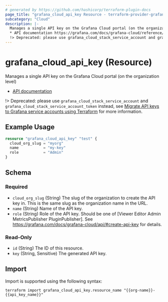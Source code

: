 ```yaml
---
# generated by https://github.com/hashicorp/terraform-plugin-docs
page_title: "grafana_cloud_api_key Resource - terraform-provider-grafana"
subcategory: "Cloud"
description: |-
  Manages a single API key on the Grafana Cloud portal (on the organization level)
  * API documentation https://grafana.com/docs/grafana-cloud/reference/cloud-api/#api-keys
  !> Deprecated: please use grafana_cloud_stack_service_account and grafana_cloud_stack_service_account_token instead, see Migrate API keys to Grafana service accounts using Terraform https://grafana.com/docs/grafana-cloud/reference/migrate-api-keys-to-service-accounts/ for more information.
---
```


# grafana_cloud_api_key (Resource)

Manages a single API key on the Grafana Cloud portal (on the organization level)
* [API documentation](https://grafana.com/docs/grafana-cloud/reference/cloud-api/#api-keys)

!> Deprecated: please use `grafana_cloud_stack_service_account` and `grafana_cloud_stack_service_account_token` instead, see [Migrate API keys to Grafana service accounts using Terraform](https://grafana.com/docs/grafana-cloud/reference/migrate-api-keys-to-service-accounts/) for more information.

## Example Usage

```terraform
resource "grafana_cloud_api_key" "test" {
  cloud_org_slug = "myorg"
  name           = "my-key"
  role           = "Admin"
}
```

<!-- schema generated by tfplugindocs -->
## Schema

### Required

- `cloud_org_slug` (String) The slug of the organization to create the API key in. This is the same slug as the organization name in the URL.
- `name` (String) Name of the API key.
- `role` (String) Role of the API key. Should be one of [Viewer Editor Admin MetricsPublisher PluginPublisher]. See https://grafana.com/docs/grafana-cloud/api/#create-api-key for details.

### Read-Only

- `id` (String) The ID of this resource.
- `key` (String, Sensitive) The generated API key.

## Import

Import is supported using the following syntax:

```shell
terraform import grafana_cloud_api_key.resource_name "{{org-name}}-{{api_key_name}}"
```
